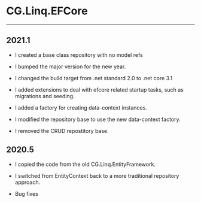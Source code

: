 # CG.Linq.EFCore
---

## 2021.1

* I created a base class repository with no model refs

* I bumped the major version for the new year.

* I changed the build target from .net standard 2.0 to .net core 3.1

* I added extensions to deal with efcore related startup tasks, such as migrations and seeding.

* I added a factory for creating data-context instances.

* I modified the repository base to use the new data-context factory.

* I removed the CRUD repostitory base.

## 2020.5

* I copied the code from the old CG.Linq.EntityFramework.

* I switched from EntityContext back to a more traditional repository approach.

* Bug fixes

